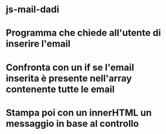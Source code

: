# js-mail-dadi

# Programma che chiede all'utente di inserire l'email
# Confronta con un if se l'email inserita è presente nell'array contenente tutte le email
# Stampa poi con un innerHTML un messaggio in base al controllo
